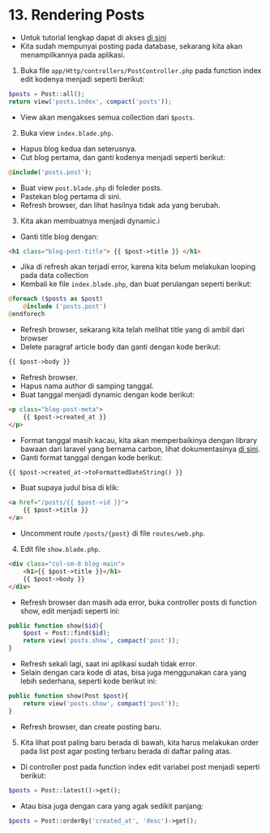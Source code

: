 # 13. Rendering Posts

- Untuk tutorial lengkap dapat di akses [di sini](https://laracasts.com/series/laravel-from-scratch-2017/episodes/13)
- Kita sudah mempunyai posting pada database, sekarang kita akan menampilkannya pada aplikasi.

1. Buka file `app/Http/controllers/PostController.php` pada function index edit kodenya menjadi seperti berikut:

```php
$posts = Post::all();
return view('posts.index', compact('posts'));
```

- View akan mengakses semua collection dari `$posts`.

2. Buka view `index.blade.php`.
- Hapus blog kedua dan seterusnya.
- Cut blog pertama, dan ganti kodenya menjadi seperti berikut:

```php
@include('posts.post');
```

- Buat view `post.blade.php` di foleder posts.
- Pastekan blog pertama di sini.
- Refresh browser, dan lihat hasilnya tidak ada yang berubah.

3. Kita akan membuatnya menjadi dynamic.i
- Ganti title blog dengan:

```html
<h1 class="blog-post-title"> {{ $post->title }} </h1>
```

- Jika di refresh akan terjadi error, karena kita belum melakukan looping pada data collection
- Kembali ke file `index.blade.php`, dan buat perulangan seperti berikut:

```php
@foreach ($posts as $post)
	@include ('posts.post')
@endforech
``` 

- Refresh browser, sekarang kita telah melihat title yang di ambil dari browser
- Delete paragraf article body dan ganti dengan kode berikut:

```html
{{ $post->body }}
```

- Refresh browser.
- Hapus nama author di samping tanggal.
- Buat tanggal menjadi dynamic dengan kode berikut:

```html
<p class="blog-post-meta">
	{{ $post->created_at }}
</p>
```

- Format tanggal masih kacau, kita akan memperbaikinya dengan library bawaan dari laravel yang bernama carbon, lihat dokumentasinya [di sini](http://carbon.nesbot.com/docs).
- Ganti format tanggal dengan kode berikut:

```html
{{ $post->created_at->toFormattedDateString() }}
```

- Buat supaya judul bisa di klik:

```html
<a href="/posts/{{ $post->id }}">
	{{ $post->title }}
</a>
```

- Uncomment route `/posts/{post}` di file `routes/web.php`.

4. Edit file `show.blade.php`.

```html
<div class="col-sm-8 blog-main">
	<h1>{{ $post->title }}</h1>
	{{ $post->body }}
</div>
```

- Refresh browser dan masih ada error, buka controller posts di function show, edit menjadi seperti ini:

```php
public function show($id){
	$post = Post::find($id);
	return view('posts.show', compact('post'));
}
```

- Refresh sekali lagi, saat ini aplikasi sudah tidak error.
- Selain dengan cara kode di atas, bisa juga menggunakan cara yang lebih sederhana, seperti kode berikut ini:

```php
public function show(Post $post){
	return view('posts.show', compact('post'));
}
```

- Refresh browser, dan create posting baru.

5. Kita lihat post paling baru berada di bawah, kita harus melakukan order pada list post agar posting terbaru berada di daftar paling atas.
- Di controller post pada function index edit variabel post menjadi seperti berikut:

```php
$posts = Post::latest()->get();
```

- Atau bisa juga dengan cara yang agak sedikit panjang:

```php
$posts = Post::orderBy('created_at', 'desc')->get();
```
